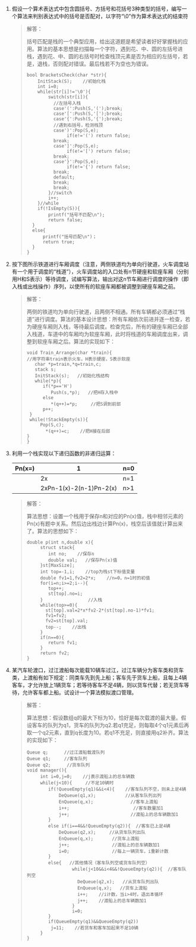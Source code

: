1. 假设一个算术表达式中包含圆括号、方括号和花括号3种类型的括号，编写一个算法来判别表达式中的括号是否配对，以字符“\0”作为算术表达式的结束符

   > 解答：
   >
   > 括号匹配是栈的一个典型应用，给出这道题是希望读者好好掌握栈的应用。算法的基本思想是扫描每一个字符，遇到花、中、圆的左括号进栈，遇到花、中、圆的右括号时检查栈顶元素是否为相应的左括号，若是，退栈，否则配对错误。最后栈若不为空也为错误。
   >
   > ```
   > bool BracketsCheck(char *str){
   >     InitStack(S);    //初始化栈
   >     int i=0;
   >     while(str[i]!='\0'){
   >         switch(str[i]){
   >           //左括号入栈
   >           case'(':Push(S,'(');break;
   >           case'[':Push(S,'[');break;
   >           case'{':Push(S,'{');break;
   >           //遇到右括号，检测栈顶
   >           case')':Pop(S,e);
   >                if(e!='(') return false;
   >           break;
   >           case']':Pop(S,e);
   >                if(e!='[') return false;
   >           break;
   >           case'}':Pop(S,e);
   >                if(e!='{') return false;
   >           break;
   >           default;
   >           break;
   >           break;
   >         }//switch
   >         i++;
   >     }//while
   >     if(!IsEmpty(S)){
   >         printf("括号不匹配\n");
   >         return false;
   >   }
   >   else{
   >       printf("括号匹配\n")；
   >       return true;
   >   }
   > }
   > ```
   >
   > 

2. 按下图所示铁道进行车厢调度（注意，两侧铁道均为单向行驶道，火车调度站有一个用于调度的“栈道”），火车调度站的入口处有n节硬座和软座车厢（分别用H和S表示）等待调度，试编写算法，输出对这n节车厢进行调度的操作（即入栈或出栈操作）序列，以使所有的软座车厢都被调整到硬座车厢之前。

   > 解答：
   >
   > 两侧的铁道均为单向行驶道，且两侧不相通。所有车辆都必须通过“栈道”进行调度。算法的基本设计思想：所有车厢依次前进并逐一检查，若为硬座车厢则入栈，等待最后调度。检查完后，所有的硬座车厢已全部入栈道，车道中的车厢均为软座车厢，此时将栈道的车厢调度出来，调整到软座车厢之后。算法的实现如下：
   >
   > ```
   > void Train_Arrange(char *train){
   > //用字符串train表示火车，H表示硬座，S表示软座
   >    char *p=train,*q=train,c;
   >    stack s;
   >    InitStack(s);   //初始化栈结构
   >    while(*p){
   >       if(*p=='H')
   >          Push(s,*p);   //把H存入栈中
   >       else
   >          *(q++)=*p;     //把S调到前部
   >       p++;
   >  }
   >  while(!StackEmpty(s)){
   >      Pop(S,c);
   >        *(q++)=c;    //把H接在后部
   > }
   > }
   > ```
   >
   > 

3. 利用一个栈实现以下递归函数的非递归运算：

   | Pn(x=) | 1                       | n=0  |
   | ------ | ----------------------- | ---- |
   |        | 2x                      | n=1  |
   |        | 2xPn-1(x)-2(n-1)Pn-2(x) | n>1  |

   > 解答：
   >
   > 算法思想：设置一个栈用于保存n和对应的Pn(x)值，栈中相邻元素的Pn(x)有题中关系。然后边出栈边计算Pn(x)，栈空后该值就计算出来了。算法的思想如下：
   >
   > ```
   > double p(int n,double x){
   >      struct stack{
   >         int no;    //保存n
   >         double val;   //保存Pn(x)值
   >      }st[MaxSize];
   >      int top=-1,i;    //top为栈st下标值变量
   >      double fv1=1,fv2=2*x;    //n=0，n=1时的初值
   >      for(i=n;i>=2;i--){
   >         top++;
   >         st[top].no=i;  
   >      }                 //入栈
   >      while(top>=0){
   >        st[top].val=2*x*fv2-2*(st[top].no-1)*fv1;
   >        fv1=fv2;
   >        fv2=st[top].val;
   >        top--;    //出栈
   >      }
   >      if(n==0){
   >         return fv1;
   >      }
   >      return fv2;
   > }
   > ```
   >
   > 

4. 某汽车轮渡口，过江渡船每次能载10辆车过江，过江车辆分为客车类和货车类，上渡船有如下规定：同类车先到先上船；客车先于货车上船，且每上4辆客车，才允许放上1辆货车；若等待客车不足4辆，则以货车代替；若无货车等待，允许客车都上船。试设计一个算法模拟渡口管理。

   > 解答：
   >
   > 算法思想：假设数组q的最大下标为10，恰好是每次载渡的最大量。假设客车的队列为q1，货车的队列为q2.若q1充足，则每取4个q1元素后再取一个q2元素，直到q长度为10。若q1不充足，则直接用q2补齐。算法的实现如下：
   >
   > ```
   > Queue q;      //过江渡船载渡队列
   > Queue q1;     //客车队列
   > Queue q2;      //货车队列
   > void manager(){
   >      int i=0,j=0;    //j表示渡船上的总车辆数
   >      while(j<10){     //不足10辆时
   >         if(!QueueEmpty(q1)&&i<4){    //客车队列不空，则未上足4辆
   >             DeQueue(q1,x);           //从客车队列出列
   >             EnQueue(q,x);              //客车上渡船
   >             i++;                        //客车数量加1
   >             j++;                       //渡船上的总车辆数加1
   >         }
   >         else if(i==4&&!QueueEmpty(q2)){  //客车已上足4辆
   >             DeQueue(q2,x);     //从货车队列出队
   >             EnQueue(q,x);       //货车上渡船
   >             j++;                //渡船上的总车辆数加1
   >             i=0;                //每上一辆货车，i重新计数
   >         }
   >         else{   //其他情况（客车队列空或货车队列空）
   >                  while(j<10&&i<4&&!QueueEmpty(q2)){  //客车队列空
   >                    DeQueue(q2,x);   //从货车队列出队
   >                    EnQueue(q,x);   //货车上渡船
   >                    i++;    //i计数，当i>4时，退出本循环
   >                    j++;    //渡船上的总车辆数加1
   >                  }
   >                  i=0;
   >         }
   >         if(QueueEmpty(q1)&&QueueEmpty(q2))
   >          j=11;    //若货车和客车加起来不足10辆
   >      }
   > }
   > ```
   >
   > 